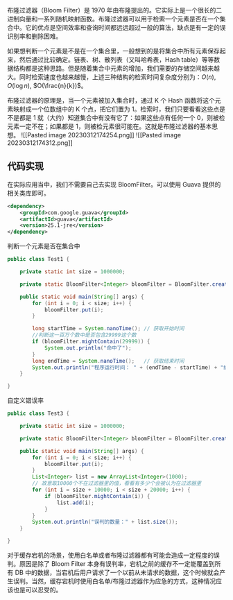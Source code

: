 布隆过滤器（Bloom Filter）是 1970 年由布隆提出的。它实际上是一个很长的二进制向量和一系列随机映射函数。布隆过滤器可以用于检索一个元素是否在一个集合中。它的优点是空间效率和查询时间都远远超过一般的算法，缺点是有一定的误识别率和删除困难。

如果想判断一个元素是不是在一个集合里，一般想到的是将集合中所有元素保存起来，然后通过比较确定。链表、树、散列表（又叫哈希表，Hash table）等等数据结构都是这种思路。但是随着集合中元素的增加，我们需要的存储空间越来越大。同时检索速度也越来越慢，上述三种结构的检索时间复杂度分别为：$O(n)$, $O(\log{n})$, $O(\frac{n}{k})$。

布隆过滤器的原理是，当一个元素被加入集合时，通过 K 个 Hash 函数将这个元素映射成一个位数组中的 K 个点，把它们置为 1。检索时，我们只要看看这些点是不是都是 1 就（大约）知道集合中有没有它了：如果这些点有任何一个 0，则被检元素一定不在；如果都是 1，则被检元素很可能在。这就是布隆过滤器的基本思想。
![[Pasted image 20230312174254.png]]
![[Pasted image 20230312174312.png]]

## 代码实现

在实际应用当中，我们不需要自己去实现 BloomFilter。可以使用 Guava 提供的相关类库即可。

```xml
<dependency>
    <groupId>com.google.guava</groupId>
    <artifactId>guava</artifactId>
    <version>25.1-jre</version>
</dependency>
```

判断一个元素是否在集合中

```java
public class Test1 {

    private static int size = 1000000;

    private static BloomFilter<Integer> bloomFilter = BloomFilter.create(Funnels.integerFunnel(), size);

    public static void main(String[] args) {
        for (int i = 0; i < size; i++) {
            bloomFilter.put(i);
        }

        long startTime = System.nanoTime(); // 获取开始时间
        //判断这一百万个数中是否包含29999这个数
        if (bloomFilter.mightContain(29999)) {
            System.out.println("命中了");
        }
        long endTime = System.nanoTime();   // 获取结束时间
        System.out.println("程序运行时间： " + (endTime - startTime) + "纳秒");
    }

}
```

自定义错误率

```java
public class Test3 {

    private static int size = 1000000;

    private static BloomFilter<Integer> bloomFilter = BloomFilter.create(Funnels.integerFunnel(), size, 0.01);

    public static void main(String[] args) {
        for (int i = 0; i < size; i++) {
            bloomFilter.put(i);
        }
        List<Integer> list = new ArrayList<Integer>(1000);
        // 故意取10000个不在过滤器里的值，看看有多少个会被认为在过滤器里
        for (int i = size + 10000; i < size + 20000; i++) {
            if (bloomFilter.mightContain(i)) {
                list.add(i);
            }
        }
        System.out.println("误判的数量：" + list.size());
    }

}
```

对于缓存宕机的场景，使用白名单或者布隆过滤器都有可能会造成一定程度的误判。原因是除了 Bloom Filter 本身有误判率，宕机之前的缓存不一定能覆盖到所有 DB 中的数据，当宕机后用户请求了一个以前从未请求的数据，这个时候就会产生误判。当然，缓存宕机时使用白名单/布隆过滤器作为应急的方式，这种情况应该也是可以忍受的。
